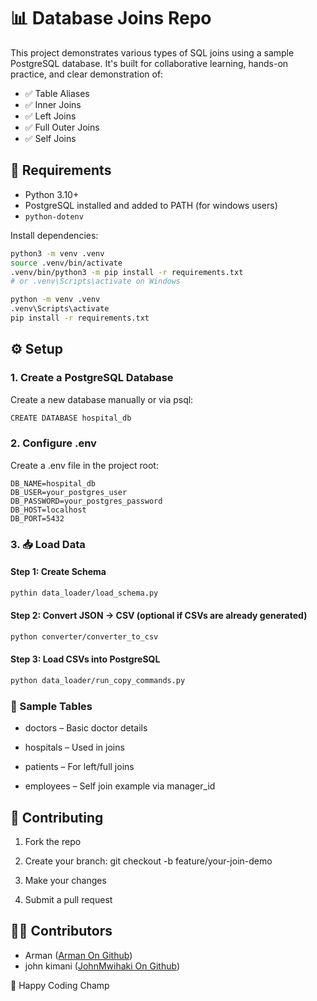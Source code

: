 # 📊 Database Joins Repo

This project demonstrates various types of SQL joins using a sample PostgreSQL database. It's built for collaborative learning, hands-on practice, and clear demonstration of:

- ✅ Table Aliases
- ✅ Inner Joins
- ✅ Left Joins
- ✅ Full Outer Joins
- ✅ Self Joins

## 🧰 Requirements

- Python 3.10+
- PostgreSQL installed and added to PATH (for windows users)
- `python-dotenv`

Install dependencies:

```bash
python3 -m venv .venv
source .venv/bin/activate 
.venv/bin/python3 -m pip install -r requirements.txt
# or .venv\Scripts\activate on Windows

python -m venv .venv
.venv\Scripts\activate
pip install -r requirements.txt
```

## ⚙️ Setup
### 1. Create a PostgreSQL Database
Create a new database manually or via psql:
```bash
CREATE DATABASE hospital_db
```

### 2. Configure .env
Create a .env file in the project root:
```
DB_NAME=hospital_db
DB_USER=your_postgres_user
DB_PASSWORD=your_postgres_password
DB_HOST=localhost
DB_PORT=5432
```

### 3. 📥 Load Data
#### Step 1: Create Schema
```bash
pythin data_loader/load_schema.py
```
#### Step 2: Convert JSON → CSV (optional if CSVs are already generated)
```bash
python converter/converter_to_csv
```

#### Step 3: Load CSVs into PostgreSQL
```bash
python data_loader/run_copy_commands.py
```

### 🧪 Sample Tables
- doctors – Basic doctor details

- hospitals – Used in joins

- patients – For left/full joins

- employees – Self join example via manager_id

## 🙌 Contributing
1. Fork the repo

2. Create your branch: git checkout -b feature/your-join-demo

3. Make your changes

4. Submit a pull request

## 👨‍💻 Contributors
- Arman ([Arman On Github](github.com/arman-develops))
- john kimani ([JohnMwihaki On Github](https://github.com/JohnMwihaki))

 🎉 Happy Coding Champ
